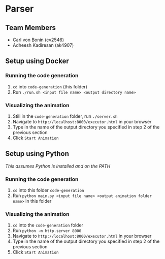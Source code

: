 # Parser

## Team Members
* Carl von Bonin (cv2546)
* Adheesh Kadiresan (ak4907)

## Setup using Docker
### Running the code generation
1. `cd` into `code-generation` (this folder)
2. Run `./run.sh <input file name> <output directory name>`

### Visualizing the animation
1. Still in the `code-generation` folder, run `./server.sh`
2. Navigate to `http://localhost:8000/executor.html` in your browser
3. Type in the name of the output directory you specified in step 2 of the previous section
4. Click `Start Animation`

## Setup using Python
*This assumes Python is installed and on the PATH*

### Running the code generation
1. `cd` into this folder `code-generation`
2. Run `python main.py <input file name> <output animation folder name>` in this folder

### Visualizing the animation
1. `cd` into the `code-generation` folder
2. Run `python -m http.server 8000`
3. Navigate to `http://localhost:8000/executor.html` in your browser
4. Type in the name of the output directory you specified in step 2 of the previous section
5. Click `Start Animation`
